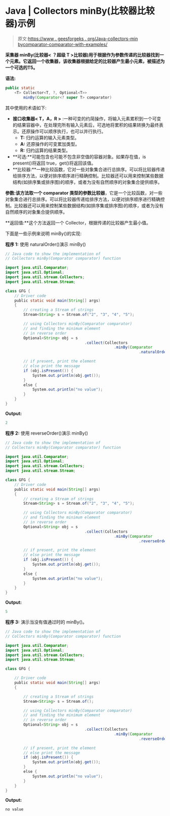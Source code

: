 # Java | Collectors minBy(比较器比较器)示例

> 原文:[https://www . geesforgeks . org/Java-collectors-min bycomparator-comparator-with-examples/](https://www.geeksforgeeks.org/java-collectors-minbycomparator-comparator-with-examples/)

**采集器 minBy(比较器< **？超级 T** >比较器)**用于根据作为参数传递的比较器找到一个元素。它返回一个收集器，该收集器根据给定的比较器产生最小元素，被描述为一个**可选的<T>T5。**

**语法:**

```java
public static 
    <T> Collector<T, ?, Optional<T>> 
        minBy(Comparator<? super T> comparator)

```

其中使用的术语如下:

*   **接口收集器< T，A，R >** :一种可变的约简操作，将输入元素累积到一个可变的结果容器中，在处理完所有输入元素后，可选地将累积的结果转换为最终表示。还原操作可以顺序执行，也可以并行执行。
    *   **T:** 归约运算的输入元素类型。
    *   **A:** 还原操作的可变累加类型。
    *   **R:** 归约运算的结果类型。
*   **可选:**可能包含也可能不包含非空值的容器对象。如果存在值，is present()将返回 true，get()将返回该值。
*   **比较器:**一种比较函数，它对一些对象集合进行总排序。可以将比较器传递给排序方法，以便对排序顺序进行精确控制。比较器还可以用来控制某些数据结构(如排序集或排序图)的顺序，或者为没有自然顺序的对象集合提供顺序。

**参数:**该方法取一个 comparator 类型的参数**比较器**，它是一个比较函数，对一些对象集合进行总排序。可以将比较器传递给排序方法，以便对排序顺序进行精确控制。比较器还可以用来控制某些数据结构(如排序集或排序图)的顺序，或者为没有自然顺序的对象集合提供顺序。

**返回值:**这个方法返回一个 Collector，根据传递的比较器产生最小值。

下面是一些示例来说明 minBy()的实现:

**程序 1:** 使用 naturalOrder()演示 minBy()

```java
// Java code to show the implementation of
// Collectors minBy(Comparator comparator) function

import java.util.Comparator;
import java.util.Optional;
import java.util.stream.Collectors;
import java.util.stream.Stream;

class GFG {
    // Driver code
    public static void main(String[] args)
    {
        // creating a Stream of strings
        Stream<String> s = Stream.of("2", "3", "4", "5");

        // using Collectors minBy(Comparator comparator)
        // and finding the minimum element
        // in reverse order
        Optional<String> obj = s
                                   .collect(Collectors
                                                .minBy(Comparator
                                                           .naturalOrder()));

        // if present, print the element
        // else print the message
        if (obj.isPresent()) {
            System.out.println(obj.get());
        }
        else {
            System.out.println("no value");
        }
    }
}
```

**Output:**

```java
2

```

**程序 2:** 使用 reverseOrder()演示 minBy()

```java
// Java code to show the implementation of
// Collectors minBy(Comparator comparator) function

import java.util.Comparator;
import java.util.Optional;
import java.util.stream.Collectors;
import java.util.stream.Stream;

class GFG {
    // Driver code
    public static void main(String[] args)
    {
        // creating a Stream of strings
        Stream<String> s = Stream.of("2", "3", "4", "5");

        // using Collectors minBy(Comparator comparator)
        // and finding the minimum element
        // in reverse order
        Optional<String> obj = s
                                   .collect(Collectors
                                                .minBy(Comparator
                                                           .reverseOrder()));

        // if present, print the element
        // else print the message
        if (obj.isPresent()) {
            System.out.println(obj.get());
        }
        else {
            System.out.println("no value");
        }
    }
}
```

**Output:**

```java
5

```

**程序 3:** 演示当没有值通过时的 minBy()。

```java
// Java code to show the implementation of
// Collectors minBy(Comparator comparator) function

import java.util.Comparator;
import java.util.Optional;
import java.util.stream.Collectors;
import java.util.stream.Stream;

class GFG {

    // Driver code
    public static void main(String[] args)
    {

        // creating a Stream of strings
        Stream<String> s = Stream.of();

        // using Collectors minBy(Comparator comparator)
        // and finding the minimum element
        // in reverse order
        Optional<String> obj = s
                                   .collect(Collectors
                                                .minBy(Comparator
                                                           .reverseOrder()));

        // if present, print the element
        // else print the message
        if (obj.isPresent()) {
            System.out.println(obj.get());
        }
        else {
            System.out.println("no value");
        }
    }
}
```

**Output:**

```java
no value

```